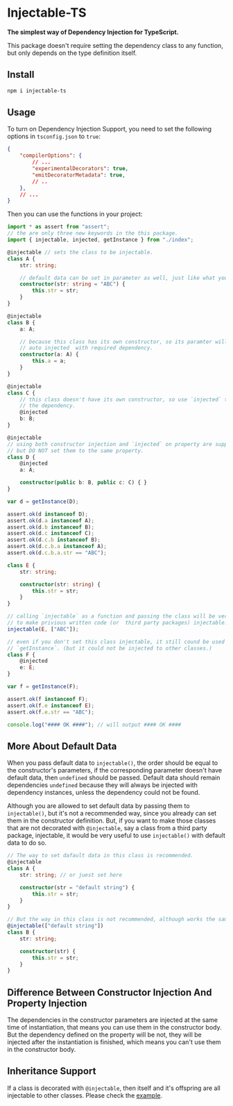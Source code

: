 # Injectable-TS

**The simplest way of Dependency Injection for TypeScript.**

This package doesn't require setting the dependency class to any function,
but only depends on the type definition itself.

## Install

```sh
npm i injectable-ts
```

## Usage

To turn on Dependency Injection Support, you need to set the following options
in `tsconfig.json` to `true`:

```json
{
    "compilerOptions": {
        // ...
        "experimentalDecorators": true,
        "emitDecoratorMetadata": true,
        // ..
    },
    // ...
}
```

Then you can use the functions in your project:

```typescript
import * as assert from "assert";
// the are only three new keywords in the this package.
import { injectable, injected, getInstance } from "./index";

@injectable // sets the class to be injectable.
class A {
    str: string;

    // default data can be set in parameter as well, just like what you would do:
    constructor(str: string = "ABC") {
        this.str = str;
    }
}

@injectable
class B {
    a: A;

    // because this class has its own constructor, so its paramter will be 
    // auto injected  with required dependency.
    constructor(a: A) {
        this.a = a;
    }
}

@injectable
class C {
    // this class doesn't have its own constructor, so use `injected` to define
    // the dependency.
    @injected
    b: B;
}

@injectable
// using both constructor injection and `injected` on property are supported, 
// but DO NOT set them to the same property. 
class D {
    @injected
    a: A;

    constructor(public b: B, public c: C) { }
} 

var d = getInstance(D);

assert.ok(d instanceof D);
assert.ok(d.a instanceof A);
assert.ok(d.b instanceof B);
assert.ok(d.c instanceof C);
assert.ok(d.c.b instanceof B);
assert.ok(d.c.b.a instanceof A);
assert.ok(d.c.b.a.str == "ABC");

class E {
    str: string;

    constructor(str: string) {
        this.str = str;
    }
}

// calling `injectable` as a function and passing the class will be very useful 
// to make privious written code (or  third party packages) injectable.
injectable(E, ["ABC"]);

// even if you don't set this class injectable, it still cound be used by 
// `getInstance`. (but it could not be injected to other classes.)
class F {
    @injected
    e: E;
}

var f = getInstance(F);

assert.ok(f instanceof F);
assert.ok(f.e instanceof E);
assert.ok(f.e.str == "ABC");

console.log("#### OK ####"); // will output #### OK ####
```

## More About Default Data

When you pass default data to `injectable()`, the order should be equal to the 
constructor's parameters, if the corresponding parameter doesn't have default 
data, then `undefined` should be passed. Default data should remain dependencies
`undefined` because they will always be injected with dependency instances, 
unless the dependency could not be found.

Although you are allowed to set default data by passing them to `injectable()`, 
but it's not a recommended way, since you already can set them in the 
constructor definition. But, if you want to make those classes that are not 
decorated with `@injectable`, say a class from a third party package, injectable,
it would be very useful to use `injectable()` with default data to do so.

```typescript
// The way to set dafault data in this class is recommended.
@injectable
class A {
    str: string; // or juest set here

    constructor(str = "default string") {
        this.str = str;
    }
}

// But the way in this class is not recommended, although works the same.
@injectable(["default string"])
class B {
    str: string;

    constructor(str) {
        this.str = str;
    }
}
```

## Difference Between Constructor Injection And Property Injection

The dependencies in the constructor parameters are injected at the same time of 
instantiation, that means you can use them in the constructor body. But the 
dependency defined on the property will be not, they will be injected after the 
instantiation is finished, which means you can't use them in the constructor 
body.

## Inheritance Support

If a class is decorated with `@injectable`, then itself and it's offspring are 
all injectable to other classes. Please check the [example](./example-inheritance/index.ts).